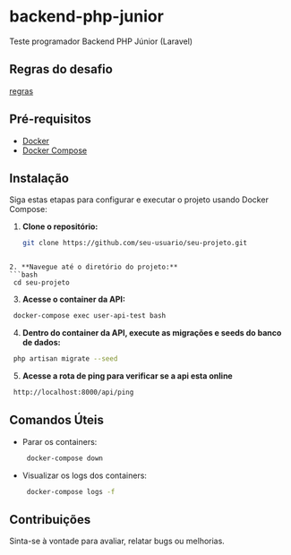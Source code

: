 # backend-php-junior
Teste programador Backend PHP Júnior (Laravel)

## Regras do desafio
[regras](regras_desafio_readme.md)

## Pré-requisitos
- [Docker](https://www.docker.com/)
- [Docker Compose](https://docs.docker.com/compose/)

## Instalação
Siga estas etapas para configurar e executar o projeto usando Docker Compose:

1. **Clone o repositório:**
   ```bash
   git clone https://github.com/seu-usuario/seu-projeto.git
  ```

2. **Navegue até o diretório do projeto:**
  ```bash
   cd seu-projeto
  ```
  
3. **Acesse o container da API:**
  ```bash
   docker-compose exec user-api-test bash
  ```
  
4. **Dentro do container da API, execute as migrações e seeds do banco de dados:**
  ```bash
   php artisan migrate --seed
  ```
  
5. **Acesse a rota de ping para verificar se a api esta online**
  ```bash
   http://localhost:8000/api/ping
  ```
  
## Comandos Úteis
- Parar os containers:
  ```bash
   docker-compose down
  ```
  
- Visualizar os logs dos containers:
  ```bash
   docker-compose logs -f
  ```
  
## Contribuições
Sinta-se à vontade para avaliar, relatar bugs ou melhorias.

